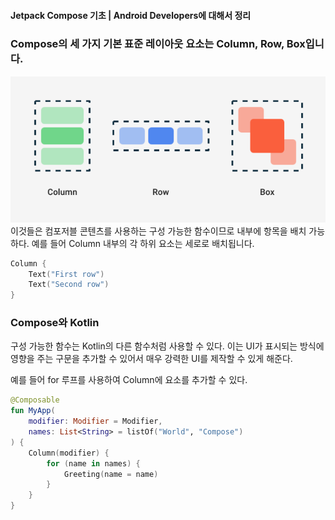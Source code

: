 #### Jetpack Compose 기초 | Android Developers에 대해서 정리
### Compose의 세 가지 기본 표준 레이아웃 요소는 Column, Row, Box입니다.
![alt text](image.png)
이것들은 컴포저블 콘텐츠를 사용하는 구성 가능한 함수이므로 내부에 항목을 배치 가능하다. 예를 들어 Column 내부의 각 하위 요소는 세로로 배치됩니다.
```kotlin
Column {
    Text("First row")
    Text("Second row")
}
```

### Compose와 Kotlin
구성 가능한 함수는 Kotlin의 다른 함수처럼 사용할 수 있다. 이는 UI가 표시되는 방식에 영향을 주는 구문을 추가할 수 있어서 매우 강력한 UI를 제작할 수 있게 해준다.

예를 들어 for 루프를 사용하여 Column에 요소를 추가할 수 있다.

```kotlin
@Composable
fun MyApp(
    modifier: Modifier = Modifier,
    names: List<String> = listOf("World", "Compose")
) {
    Column(modifier) {
        for (name in names) {
            Greeting(name = name)
        }
    }
}
```